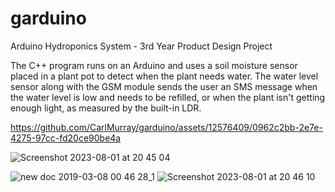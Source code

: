 # garduino
Arduino Hydroponics System - 3rd Year Product Design Project

The C++ program runs on an Arduino and uses a soil moisture sensor placed in a plant pot to detect when the plant needs water. The water level sensor along with the GSM module sends the user an SMS message when the water level is low and needs to be refilled, or when the plant isn't getting enough light, as measured by the built-in LDR.


https://github.com/CarlMurray/garduino/assets/12576409/0962c2bb-2e7e-4275-97cc-fd20ce90be4a

![Screenshot 2023-08-01 at 20 45 04](https://github.com/CarlMurray/garduino/assets/12576409/4b13f7ac-1862-4c31-b9f4-0ed5395fae78)

![new doc 2019-03-08 00 46 28_1](https://github.com/CarlMurray/garduino/assets/12576409/3f1a07ff-eca0-42fc-9d59-01becdb45dd7)
![Screenshot 2023-08-01 at 20 46 10](https://github.com/CarlMurray/garduino/assets/12576409/1f9bc103-0ccd-4df0-89a3-f731f7a68dcf)
